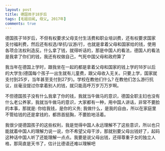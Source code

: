 ```yaml
---
layout: post
title: 德国孩子18岁后
tags: [毛姐旧闻, 母父, 2017年]
comments: true
---
```


德国孩子18岁后，不但有权要求父母支付生活费和职业培训费，还有权要求国家支付福利费，然后还有权选/举抗/议游/行，也就是拿着父母和国家给的钱，使用各项合法权利造反。什么拿了钱，就得听话的，那是中国人的看法，德国人的看法是我拿了你们的钱，我还有权做自己，气死中国父母和政府算了

我当年在德国上学时，跟我坐在一起的都是拿着父母和国家的钱上学的18岁以后的大学生(德国每个孩子一出生就有儿童费，跟父母收入无关。只要上学，国家就支付到25岁，当年甚至支付到27岁)。学校在教他们什么? 在教他们怎么游行抗议，丝毫没提过你拿着别人的钱，就只能高呼万岁万万岁啊。

不但德国孩子没有什么我拿了你的钱，我就当牛做马的意识，德国全职主妇也没有什么老公养家，我就当牛做马的意识，大家都有一种，用中国人讲话，非常不要脸的本事，那就是: 你给我钱，是你的义务; 我做什么，是我的自由，所以在家庭里不管给钱的还是拿钱的，都昂首挺胸，不要脸地活着。

我很少提德国孩子的这些权利，我是觉得中国人永远理解不了这些意识，所以也只能就着中国人的理解力说一说，你不希望父母干涉，那就别要父母出钱好了，起码这种话中国人听了还能理解一点点。我要是说父母出钱，还得尊重子女的独立人格，那简直是天书了，估计比德语还难以理解吧
